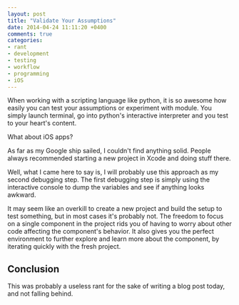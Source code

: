 ```yaml
---
layout: post
title: "Validate Your Assumptions"
date: 2014-04-24 11:11:20 +0400
comments: true
categories: 
- rant
- development
- testing
- workflow
- programming
- iOS
---
```


When working with a scripting language like python, it is so awesome how easily you can test your assumptions or experiment with module. You simply launch terminal, go into python's interactive interpreter and you test to your heart's content.

What about iOS apps?

As far as my Google ship sailed, I couldn't find anything solid. People always recommended starting a new project in Xcode and doing stuff there.

Well, what I came here to say is, I will probably use this approach as my second debugging step. The first debugging step is simply using the interactive console to dump the variables and see if anything looks awkward.

It may seem like an overkill to create a new project and build the setup to test something, but in most cases it's probably not. The freedom to focus on a single component in the project rids you of having to worry about other code affecting the component's behavior. It also gives you the perfect environment to further explore and learn more about the component, by iterating quickly with the fresh project.

## Conclusion

This was probably a useless rant for the sake of writing a blog post today, and not falling behind.
